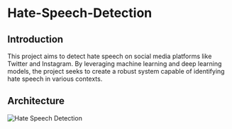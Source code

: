 # Hate-Speech-Detection

## Introduction
This project aims to detect hate speech on social media platforms like Twitter and Instagram. By leveraging machine learning and deep learning models, the project seeks to create a robust system capable of identifying hate speech in various contexts.

## Architecture
![Hate Speech Detection](https://example.com/image.png)

